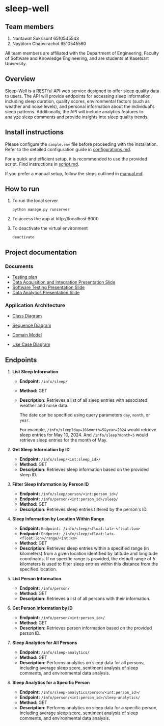 # sleep-well

## Team members

1. Nantawat Sukrisunt 6510545543
2. Naytitorn Chaovirachot 6510545560

All team members are affiliated with the Department of Engineering, Faculty of Software and
Knowledge Engineering, and are students at Kasetsart University.

## Overview

Sleep-Well is a RESTful API web service designed to offer sleep quality data to
users. The API will provide endpoints for accessing sleep information,
including sleep duration, quality scores, environmental factors (such as
weather and noise levels), and personal information about the individual's
sleep patterns. Additionally, the API will include analytics features to
analyze sleep comments and provide insights into sleep quality trends.

## Install instructions

Please configure the `sample.env` file before proceeding with the installation. Refer to the
detailed configuration guide in [configurations.md](installation%2Fconfigurations.md).

For a quick and efficient setup, it is recommended to use the provided script. Find instructions
in [script.md](installation%2Fscript.md).

If you prefer a manual setup, follow the steps outlined in [manual.md](installation%2Fmanual.md).

## How to run

1. To run the local server

   ```
   python manage.py runserver
   ```

2. To access the app at http://localhost:8000

3. To deactivate the virtual environment

   ```
   deactivate
   ```

## Project documentation

### Documents

* [Testing plan](https://github.com/Nantawat6510545543/sleep-well/wiki/Testing-plan)
* [Data Acquisition and Integration Presentation Slide]()
* [Software Testing Presentation Slide]()
* [Data Analytics Presentation Slide]()

### Application Architecture

* [Class Diagram](https://github.com/Nantawat6510545543/sleep-well/wiki/Class-Diagram)

* [Sequence Diagram](https://github.com/Nantawat6510545543/sleep-well/wiki/Sequence-Diagram)

* [Domain Model](https://github.com/Nantawat6510545543/sleep-well/wiki/Domain-Model)

* [Use Case Diagram](https://github.com/Nantawat6510545543/sleep-well/wiki/Use-Case-Diagram)

## Endpoints

1. **List Sleep Information**
    - **Endpoint:** `/info/sleep/`
    - **Method:** GET
    - **Description:** Retrieves a list of all sleep entries with associated
      weather and noise data. 
      
      The date can be specified using query parameters `day`, `month`, or `year`.

      For example, `/info/sleep?day=10&month=5&year=2024` would retrieve sleep entries for May 10, 2024.
      And `/info/sleep?month=5` would retrieve sleep entries for the month of May.

2. **Get Sleep Information by ID**
    - **Endpoint:** `/info/sleep/<int:sleep_id>/`
    - **Method:** GET
    - **Description:** Retrieves sleep information based on the provided sleep
      ID.

3. **Filter Sleep Information by Person ID**
    - **Endpoint:** `/info/sleep/person/<int:person_id>/`
    - **Endpoint:** `/info/person/<int:person_id>/sleep/`
    - **Method:** GET
    - **Description:** Retrieves sleep entries filtered by the person's ID.

4. **Sleep Information by Location Within Range**
    - **Endpoint:** `Endpoint: /info/sleep/<float:lat>-<float:lon>`
    - **Endpoint:** `Endpoint: /info/sleep/<float:lat>-<float:lon>/range/<int:km>`
    - **Method:** GET
    - **Description:** Retrieves sleep entries within a specified range (in kilometers) from a given
      location identified by latitude and longitude coordinates. If no specific range is provided,
      the default range of 5 kilometers is used to filter sleep entries within this distance from
      the specified location.

5. **List Person Information**
    - **Endpoint:** `/info/person/`
    - **Method:** GET
    - **Description:** Retrieves a list of all persons with their information.

6. **Get Person Information by ID**
    - **Endpoint:** `/info/person/<int:person_id>/`
    - **Method:** GET
    - **Description:** Retrieves person information based on the provided
      person ID.

7. **Sleep Analytics for All Persons**
    - **Endpoint:** `/info/sleep-analytics/`
    - **Method:** GET
    - **Description:** Performs analytics on sleep data for all persons,
      including average sleep score, sentiment analysis of sleep comments, and
      environmental data analysis.

8. **Sleep Analytics for a Specific Person**
    - **Endpoint:** `/info/sleep-analytics/person/<int:person_id>/`
    - **Endpoint:** `/info/person/<int:person_id>/sleep-analytics/`
    - **Method:** GET
    - **Description:** Performs analytics on sleep data for a specific person,
      including average sleep score, sentiment analysis of sleep comments, and
      environmental data analysis.
